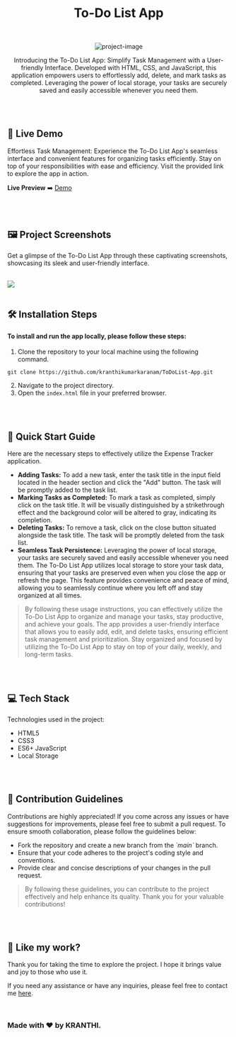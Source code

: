 <h1 align="center" id="title">To-Do List App</h1>

<br>

<p align="center"><img src="https://socialify.git.ci/kranthikumarkaranam/ToDoList-App/image?description=1&amp;font=Raleway&amp;language=1&amp;name=1&amp;owner=1&amp;theme=Auto" alt="project-image"></p>

<p align="center" id="description" > Introducing the To-Do List App: Simplify Task Management with a User-friendly Interface. Developed with HTML, CSS, and JavaScript, this application empowers users to effortlessly add, delete, and mark tasks as completed. Leveraging the power of local storage, your tasks are securely saved and easily accessible whenever you need them.</p>

<br>
<br>

<h2>🚀 Live Demo</h2>

<p>Effortless Task Management: Experience the To-Do List App's seamless interface and convenient features for organizing tasks efficiently. Stay on top of your responsibilities with ease and efficiency. Visit the provided link to explore the app in action.</p>

**Live Preview** ➡️ <a href="https://kranthikumarkaranam.github.io/ToDoList-App/" target="_blank" rel="noopener noreferrer">Demo</a>

<br>
<br>

<h2>🖼️ Project Screenshots</h2>

<p>Get a glimpse of the To-Do List App through these captivating screenshots, showcasing its sleek and user-friendly interface.</p>

<br>

<img src="https://raw.githubusercontent.com/kranthikumarkaranam/ToDoList-App/main/To-Do-List-App.png" width="auto" height="auto">
  
<br>
<br>

<h2>🛠️ Installation Steps</h2>
<h4>To install and run the app locally, please follow these steps:</h4>

1. Clone the repository to your local machine using the following command.

```
git clone https://github.com/kranthikumarkaranam/ToDoList-App.git
```

2. Navigate to the project directory.
3. Open the `index.html` file in your preferred browser.

<br>
<br>

<h2>📌 Quick Start Guide</h2>
<p>Here are the necessary steps to effectively utilize the Expense Tracker application.</p>

* **Adding Tasks:** To add a new task, enter the task title in the input field located in the header section and click the "Add" button. The task will be promptly added to the task list.
* **Marking Tasks as Completed:** To mark a task as completed, simply click on the task title. It will be visually distinguished by a strikethrough effect and the background color will be altered to gray, indicating its completion.
* **Deleting Tasks:** To remove a task, click on the close button situated alongside the task title. The task will be promptly deleted from the task list.
* **Seamless Task Persistence:** Leveraging the power of local storage, your tasks are securely saved and easily accessible whenever you need them. The To-Do List App utilizes local storage to store your task data, ensuring that your tasks are preserved even when you close the app or refresh the page. This feature provides convenience and peace of mind, allowing you to seamlessly continue where you left off and stay organized at all times.

> By following these usage instructions, you can effectively utilize the To-Do List App to organize and manage your tasks, stay productive, and achieve your goals. The app provides a user-friendly interface that allows you to easily add, edit, and delete tasks, ensuring efficient task management and prioritization. Stay organized and focused by utilizing the To-Do List App to stay on top of your daily, weekly, and long-term tasks.

<br>
<br>

<h2>💻 Tech Stack</h2>

Technologies used in the project:

* HTML5
* CSS3
* ES6+ JavaScript
* Local Storage

<br>
<br>

<h2>🍰 Contribution Guidelines</h2>

Contributions are highly appreciated! If you come across any issues or have suggestions for improvements, please feel free to submit a pull request. To ensure smooth collaboration, please follow the guidelines below:

* Fork the repository and create a new branch from the _\`main\`_ branch.
* Ensure that your code adheres to the project's coding style and conventions.
* Provide clear and concise descriptions of your changes in the pull request.

> By following these guidelines, you can contribute to the project effectively and help enhance its quality. Thank you for your valuable contributions!

<br>
<br>

<h2>💖 Like my work?</h2>

<P>Thank you for taking the time to explore the project. I hope it brings value and joy to those who use it.</P>

<p>If you need any assistance or have any inquiries, please feel free to contact me <a href="mailto:2019271@iiitdmj.ac.in" target="_blank" rel="noopener noreferrer">here</a>.</p>

<br>

<h3>Made with ❤️ by KRANTHI.</h3>

<br>
